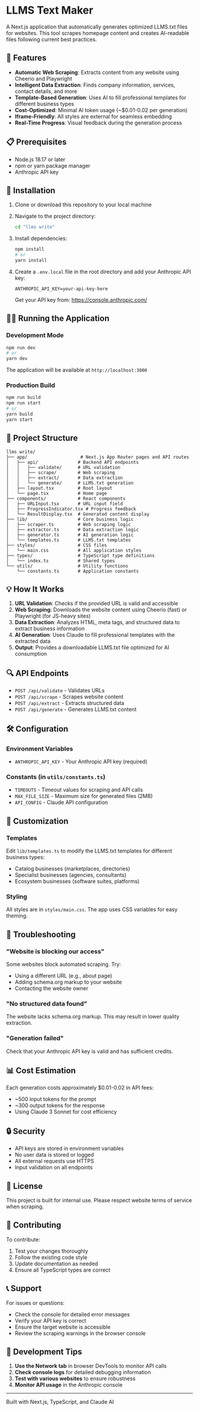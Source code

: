 # LLMS Text Maker

A Next.js application that automatically generates optimized LLMS.txt files for websites. This tool scrapes homepage content and creates AI-readable files following current best practices.

## 🚀 Features

- **Automatic Web Scraping**: Extracts content from any website using Cheerio and Playwright
- **Intelligent Data Extraction**: Finds company information, services, contact details, and more
- **Template-Based Generation**: Uses AI to fill professional templates for different business types
- **Cost-Optimized**: Minimal AI token usage (~$0.01-0.02 per generation)
- **Iframe-Friendly**: All styles are external for seamless embedding
- **Real-Time Progress**: Visual feedback during the generation process

## 📋 Prerequisites

- Node.js 18.17 or later
- npm or yarn package manager
- Anthropic API key

## 🔧 Installation

1. Clone or download this repository to your local machine

2. Navigate to the project directory:
   ```bash
   cd "llms write"
   ```

3. Install dependencies:
   ```bash
   npm install
   # or
   yarn install
   ```

4. Create a `.env.local` file in the root directory and add your Anthropic API key:
   ```
   ANTHROPIC_API_KEY=your-api-key-here
   ```
   
   Get your API key from: https://console.anthropic.com/

## 🏃‍♂️ Running the Application

### Development Mode
```bash
npm run dev
# or
yarn dev
```

The application will be available at `http://localhost:3000`

### Production Build
```bash
npm run build
npm run start
# or
yarn build
yarn start
```

## 📁 Project Structure

```
llms write/
├── app/                    # Next.js App Router pages and API routes
│   ├── api/               # Backend API endpoints
│   │   ├── validate/      # URL validation
│   │   ├── scrape/        # Web scraping
│   │   ├── extract/       # Data extraction
│   │   └── generate/      # LLMS.txt generation
│   ├── layout.tsx         # Root layout
│   └── page.tsx           # Home page
├── components/            # React components
│   ├── URLInput.tsx       # URL input field
│   ├── ProgressIndicator.tsx # Progress feedback
│   └── ResultDisplay.tsx  # Generated content display
├── lib/                   # Core business logic
│   ├── scraper.ts         # Web scraping logic
│   ├── extractor.ts       # Data extraction logic
│   ├── generator.ts       # AI generation logic
│   └── templates.ts       # LLMS.txt templates
├── styles/                # CSS files
│   └── main.css           # All application styles
├── types/                 # TypeScript type definitions
│   └── index.ts           # Shared types
└── utils/                 # Utility functions
    └── constants.ts       # Application constants
```

## 💡 How It Works

1. **URL Validation**: Checks if the provided URL is valid and accessible
2. **Web Scraping**: Downloads the website content using Cheerio (fast) or Playwright (for JS-heavy sites)
3. **Data Extraction**: Analyzes HTML, meta tags, and structured data to extract business information
4. **AI Generation**: Uses Claude to fill professional templates with the extracted data
5. **Output**: Provides a downloadable LLMS.txt file optimized for AI consumption

## 🔍 API Endpoints

- `POST /api/validate` - Validates URLs
- `POST /api/scrape` - Scrapes website content
- `POST /api/extract` - Extracts structured data
- `POST /api/generate` - Generates LLMS.txt content

## 🛠️ Configuration

### Environment Variables
- `ANTHROPIC_API_KEY` - Your Anthropic API key (required)

### Constants (in `utils/constants.ts`)
- `TIMEOUTS` - Timeout values for scraping and API calls
- `MAX_FILE_SIZE` - Maximum size for generated files (2MB)
- `API_CONFIG` - Claude API configuration

## 🎨 Customization

### Templates
Edit `lib/templates.ts` to modify the LLMS.txt templates for different business types:
- Catalog businesses (marketplaces, directories)
- Specialist businesses (agencies, consultants)
- Ecosystem businesses (software suites, platforms)

### Styling
All styles are in `styles/main.css`. The app uses CSS variables for easy theming.

## 🐛 Troubleshooting

### "Website is blocking our access"
Some websites block automated scraping. Try:
- Using a different URL (e.g., about page)
- Adding schema.org markup to your website
- Contacting the website owner

### "No structured data found"
The website lacks schema.org markup. This may result in lower quality extraction.

### "Generation failed"
Check that your Anthropic API key is valid and has sufficient credits.

## 📊 Cost Estimation

Each generation costs approximately $0.01-0.02 in API fees:
- ~500 input tokens for the prompt
- ~300 output tokens for the response
- Using Claude 3 Sonnet for cost efficiency

## 🔒 Security

- API keys are stored in environment variables
- No user data is stored or logged
- All external requests use HTTPS
- Input validation on all endpoints

## 📝 License

This project is built for internal use. Please respect website terms of service when scraping.

## 🤝 Contributing

To contribute:
1. Test your changes thoroughly
2. Follow the existing code style
3. Update documentation as needed
4. Ensure all TypeScript types are correct

## 📞 Support

For issues or questions:
- Check the console for detailed error messages
- Verify your API key is correct
- Ensure the target website is accessible
- Review the scraping warnings in the browser console

## 🚦 Development Tips

1. **Use the Network tab** in browser DevTools to monitor API calls
2. **Check console logs** for detailed debugging information
3. **Test with various websites** to ensure robustness
4. **Monitor API usage** in the Anthropic console

---

Built with Next.js, TypeScript, and Claude AI